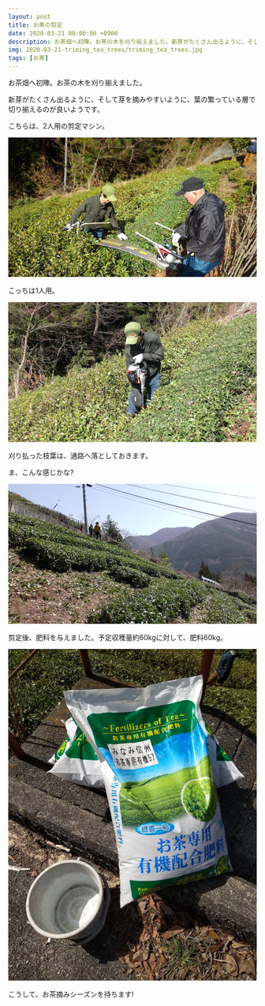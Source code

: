 ```yaml
---
layout: post
title: お茶の剪定
date: 2020-03-21 00:00:00 +0900
description: お茶畑へ初陣。お茶の木を刈り揃えました。新芽がたくさん出るように、そして芽を摘みやすいように、葉の繁っている層で切り揃えるのが良いようです。
img: 2020-03-21-triming_tea_trees/triming_tea_trees.jpg
tags: [お茶]
---
```


お茶畑へ初陣。お茶の木を刈り揃えました。

新芽がたくさん出るように、そして芽を摘みやすいように、葉の繁っている層で切り揃えるのが良いようです。

こちらは、2人用の剪定マシン。

![大型整枝機](/assets/img/2020-03-21-triming_tea_trees/triming_machine_for_2_persons.jpg)

こっちは1人用。

![小型整枝機](/assets/img/2020-03-21-triming_tea_trees/triming_machine_for_1_person.jpg)

刈り払った枝葉は、通路へ落としておきます。

ま、こんな感じかな?

![整枝完了後](/assets/img/2020-03-21-triming_tea_trees/trimed_tea_trees.jpg)

剪定後、肥料を与えました。予定収穫量約60kgに対して、肥料60kg。

![整枝完了後](/assets/img/2020-03-21-triming_tea_trees/tea_fertilizer.jpg)

こうして、お茶摘みシーズンを待ちます!
